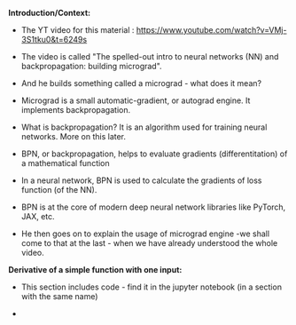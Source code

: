 **Introduction/Context:**
- The YT video for this material : https://www.youtube.com/watch?v=VMj-3S1tku0&t=6249s

- The video is called "The spelled-out intro to neural networks (NN) and backpropagation: building micrograd".

- And he builds something called a micrograd - what does it mean?

- Micrograd is a small automatic-gradient, or autograd engine. It implements backpropagation.

- What is backpropagation? It is an algorithm used for training neural networks. More on this later.

- BPN, or backpropagation, helps to evaluate gradients (differentitation) of a mathematical function

- In a neural network, BPN is used to calculate the gradients of loss function (of the NN).

- BPN is at the core of modern deep neural network libraries like PyTorch, JAX, etc.

- He then goes on to explain the usage of micrograd engine -we shall come to that at the last - when we have already understood the whole video.

**Derivative of a simple function with one input:**
- This section includes code - find it in the jupyter notebook (in a section with the same name)

- 

